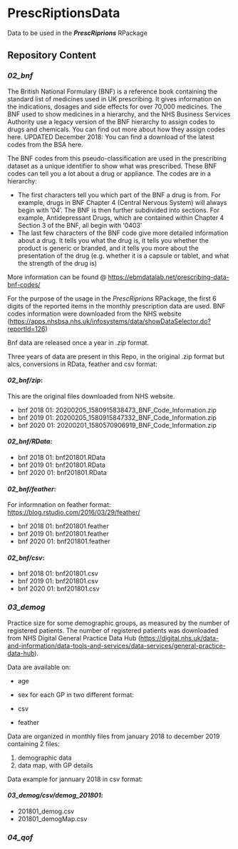 # **PrescRiptionsData**
Data to be used in the ***PrescRiprions*** RPackage

## **Repository Content**

### ***02_bnf***

The British National Formulary (BNF) is a reference book containing the standard list of medicines used in UK prescribing. It gives information on the indications, dosages and side effects for over 70,000 medicines. The BNF used to show medicines in a hierarchy, and the NHS Business Services Authority use a legacy version of the BNF hierarchy to assign codes to drugs and chemicals. You can find out more about how they assign codes here. UPDATED December 2018: You can find a download of the latest codes from the BSA here.

The BNF codes from this pseudo-classification are used in the prescribing dataset as a unique identifier to show what was prescribed. These BNF codes can tell you a lot about a drug or appliance. The codes are in a hierarchy:

  + The first characters tell you which part of the BNF a drug is from. For example, drugs in BNF Chapter 4 (Central Nervous System) will always begin with ’04’. The BNF is then further subdivided into sections. For example, Antidepressant Drugs, which are contained within Chapter 4 Section 3 of the BNF, all begin with ‘0403’
  + The last few characters of the BNF code give more detailed information about a drug. It tells you what the drug is, it tells you whether the product is generic or branded, and it tells you more about the presentation of the drug (e.g. whether it is a capsule or tablet, and what the strength of the drug is)

More information can be found @ https://ebmdatalab.net/prescribing-data-bnf-codes/

For the purpose of the usage in the *PrescRiprions* RPackage, the first 6 digits of the reported items in the monthly prescription data are used. 
BNF codes information were downloaded from the NHS website (https://apps.nhsbsa.nhs.uk/infosystems/data/showDataSelector.do?reportId=126)

Bnf data are released once a year in *.zip* format.

Three years of data are present in this Repo, in the original .zip format but alcs, conversions in RData, feather and csv format: 

#### *02_bnf/zip*:
This are the original files downloaded from NHS website.

  * bnf 2018 01: 20200205_1580915838473_BNF_Code_Information.zip
  * bnf 2019 01: 20200205_1580915847332_BNF_Code_Information.zip
  * bnf 2020 01: 20200201_1580570906919_BNF_Code_Information.zip
  
#### *02_bnf/RData*:

  * bnf 2018 01: bnf201801.RData
  * bnf 2019 01: bnf201801.RData
  * bnf 2020 01: bnf201801.RData

#### *02_bnf/feather*:

For informnation on feather format: https://blog.rstudio.com/2016/03/29/feather/

  * bnf 2018 01: bnf201801.feather
  * bnf 2019 01: bnf201801.feather
  * bnf 2020 01: bnf201801.feather
  
#### *02_bnf/csv*:

  * bnf 2018 01: bnf201801.csv
  * bnf 2019 01: bnf201801.csv
  * bnf 2020 01: bnf201801.csv


### ***03_demog***

Practice size for some demographic groups, as measured by the number of registered patients. 
The number of registered patients was downloaded from NHS Digital General Practice Data Hub (https://digital.nhs.uk/data-and-information/data-tools-and-services/data-services/general-practice-data-hub). 

Data are available on: 
  * age
  * sex
for each GP in two different format: 

  * csv
  * feather

Data are organized in monthly files from january 2018 to december 2019 containing 2 files: 

  1. demographic data
  2. data map, with GP details
 
Data example for jannuary 2018 in csv format: 
 
#### *03_demog/csv/demog_201801*:

  * 201801_demog.csv
  * 201801_demogMap.csv

### ***04_qof***


 